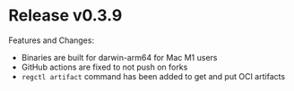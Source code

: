 # Release v0.3.9

Features and Changes:

- Binaries are built for darwin-arm64 for Mac M1 users
- GitHub actions are fixed to not push on forks
- `regctl artifact` command has been added to get and put OCI artifacts
